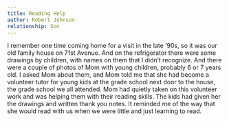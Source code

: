 ```yaml
---
title: Reading Help
author: Robert Johnson
relationship: Son
---
```


I remember one time coming home for a visit in the late ’90s, so it was our old family house on 71st Avenue.  And on the refrigerator there were some drawings by children, with names on them that I didn’t recognize.  And there were a couple of photos of Mom with young children, probably 6 or 7 years old.  I asked Mom about them, and Mom told me that she had become a volunteer tutor for young kids at the grade school next door to the house, the grade school we all attended.  Mom had quietly taken on this volunteer work and was helping them with their reading skills.  The kids had given her the drawings and written thank you notes.  It reminded me of the way that she would read with us when we were little and just learning to read.
